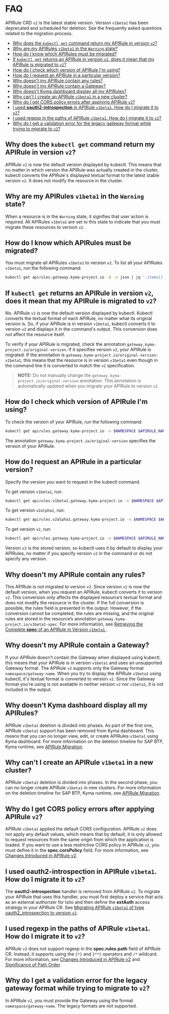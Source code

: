 # FAQ <!-- omit in toc -->

APIRule CRD `v2` is the latest stable version. Version `v1beta1` has been deprecated and scheduled for deletion. See the frequently asked questions related to the migration process.

- [Why does the `kubectl get` command return my APIRule in version `v2`?](#why-does-the-kubectl-get-command-return-my-apirule-in-version-v2)
- [Why are my APIRules `v1beta1` in the `Warning` state?](#why-are-my-apirules-v1beta1-in-the-warning-state)
- [How do I know which APIRules must be migrated?](#how-do-i-know-which-apirules-must-be-migrated)
- [If `kubectl get` returns an APIRule in version `v2`, does it mean that my APIRule is migrated to `v2`?](#if-kubectl-get-returns-an-apirule-in-version-v2-does-it-mean-that-my-apirule-is-migrated-to-v2)
- [How do I check which version of APIRule I'm using?](#how-do-i-check-which-version-of-apirule-im-using)
- [How do I request an APIRule in a particular version?](#how-do-i-request-an-apirule-in-a-particular-version)
- [Why doesn't my APIRule contain any rules?](#why-doesnt-my-apirule-contain-any-rules)
- [Why doesn't my APIRule contain a Gateway?](#why-doesnt-my-apirule-contain-a-gateway)
- [Why doesn't Kyma dashboard display all my APIRules?](#why-doesnt-kyma-dashboard-display-all-my-apirules)
- [Why can't I create an APIRule `v1beta1` in a new cluster?](#why-cant-i-create-an-apirule-v1beta1-in-a-new-cluster)
- [Why do I get CORS policy errors after applying APIRule `v2`?](#why-do-i-get-cors-policy-errors-after-applying-apirule-v2)
- [I used **oauth2-introspection** in APIRule `v1beta1`. How do I migrate it to `v2`?](#i-used-oauth2-introspection-in-apirule-v1beta1-how-do-i-migrate-it-to-v2)
- [I used regexp in the paths of APIRule `v1beta1`. How do I migrate it to `v2`?](#i-used-regexp-in-the-paths-of-apirule-v1beta1-how-do-i-migrate-it-to-v2)
- [Why do I get a validation error for the legacy gateway format while trying to migrate to `v2`?](#why-do-i-get-a-validation-error-for-the-legacy-gateway-format-while-trying-to-migrate-to-v2)
  
## Why does the `kubectl get` command return my APIRule in version `v2`?

APIRule `v2` is now the default version displayed by kubectl. This means that no matter in which version the APIRule was actually created in the cluster, kubectl converts the APIRule's displayed textual format to the latest stable version `v2`. It does not modify the resource in the cluster.

## Why are my APIRules `v1beta1` in the `Warning` state?
When a resource is in the `Warning` state, it signifies that user action is required. All APIRules `v1beta1` are set to this state to indicate that you must migrate these resources to version `v2`.

## How do I know which APIRules must be migrated?
You must migrate all APIRules `v1beta1` to version `v2`. To list all your APIRules `v1beta1`, run the following command:
```bash
kubectl get apirules.gateway.kyma-project.io -A -o json | jq '.items[] | select(.metadata.annotations["gateway.kyma-project.io/original-version"] == "v1beta1") | {namespace: .metadata.namespace, name: .metadata.name}'
```

## If `kubectl get` returns an APIRule in version `v2`, does it mean that my APIRule is migrated to `v2`?

No. APIRule `v2` is now the default version displayed by kubectl. Kubectl converts the textual format of each APIRule, no matter what its original version is. So, if your APIRule is in version `v1beta1`, kubectl converts it to version `v2` and displays it in the command's output. This conversion does not affect the resource itself.

To verify if your APIRule is migrated, check the annotation `gateway.kyma-project.io/original-version`. If it specifies version `v2`, your APIRule is migrated. If the annotation is `gateway.kyma-project.io/original-version: v1beta1`, this means that the resource is in version `v1beta1` even though in the command line it is converted to match the `v2` specification. 

>**NOTE:** Do not manually change the `gateway.kyma-project.io/original-version` annotation. This annotation is automatically updated when you migrate your APIRule to version `v2`.

## How do I check which version of APIRule I'm using?

To check the version of your APIRule, run the following command: 

```bash
kubectl get apirules.gateway.kyma-project.io -n $NAMESPACE $APIRULE_NAME -o yaml
```
The annotation `gateway.kyma-project.io/original-version` specifies the version of your APIRule.

## How do I request an APIRule in a particular version?

Specify the version you want to request in the kubectl command. 

To get version `v1beta1`, run: 
```bash
kubectl get apirules.v1beta1.gateway.kyma-project.io -n $NAMESPACE $APIRULE_NAME -o yaml
```

To get version `v2alpha1`, run: 
```bash
kubectl get apirules.v2alpha1.gateway.kyma-project.io -n $NAMESPACE $APIRULE_NAME -o yaml
```

To get version `v2`, run: 
```bash
kubectl get apirules.gateway.kyma-project.io -n $NAMESPACE $APIRULE_NAME -o yaml
```
Version `v2` is the stored version, so kubectl uses it by default to display your APIRules, no matter if you specify version `v2` in the command or do not specify any version.

## Why doesn't my APIRule contain any rules?

This APIRule is not migrated to version `v2`. Since version `v2` is now the default version, when you request an APIRule, kubectl converts it to version `v2`. This conversion only affects the displayed resource’s textual format and does not modify the resource in the cluster. If the full conversion is possible, the rules field is presented in the output. However, if the conversion cannot be completed, the rules are missing, and the original rules are stored in the resource’s annotation `gateway.kyma-project.io/v1beta1-spec`. For more information, see [Retrieving the Complete **spec** of an APIRule in Version `v1beta1`
](./01-81-retrieve-v1beta1-spec.md).

## Why doesn't my APIRule contain a Gateway?

If your APIRule doesn't contain the Gateway when displayed using kubectl, this means that your APIRule is in version `v1beta1` and uses an unsupported Gateway format. The APIRule `v2` supports only the Gateway format `namespace/gateway-name`. When you try to display the APIRule `v1beta1` using kubectl, it's textual format is converted to version `v2`. Since the Gateway format you're using is not available in neither  version `v2` nor `v1beta1`, it is not included in the output.

## Why doesn't Kyma dashboard display all my APIRules?

APIRule `v1beta1` deletion is divided into phases. As part of the first one, APIRule `v1beta1` support has been removed from Kyma dashboard. This means that you can no longer view, edit, or create APIRules `v1beta1` using Kyma dashboard. For more information on the deletion timeline for SAP BTP, Kyma runtime, see [APIRule Migration](./README.md#apirule-v1beta1-migration-timeline).

## Why can't I create an APIRule `v1beta1` in a new cluster?

APIRule `v1beta1` deletion is divided into phases. In the second phase, you can no longer create APIRule `v1beta1` in new clusters. For more information on the deletion timeline for SAP BTP, Kyma runtime, see [APIRule Migration](./README.md#apirule-v1beta1-migration-timeline).

## Why do I get CORS policy errors after applying APIRule `v2`?

APIRule `v1beta1` applied the default CORS configuration. APIRule `v2` does not apply any default values, which means that by default, it is only allowed to request resources from the same origin from which the application is loaded. If you want to use a less restrictive CORS policy in APIRule `v2`, you must define it in the **spec.corsPolicy** field. For more information, see [Changes Introduced in APIRule v2](https://help.sap.com/docs/btp/sap-business-technology-platform-internal/changes-introduced-in-apirule-v2?locale=en-US&state=DRAFT&version=Internal#cors-policy-is-not-applied-by-default).

## I used **oauth2-introspection** in APIRule `v1beta1`. How do I migrate it to `v2`?

The **oauth2-introspection** handler is removed from APIRule `v2`. To migrate your APIRule that uses this handler, you must first deploy a service that acts as an external authorizer for Istio and then define the **extAuth** access strategy in your APIRule CR. See [Migrating APIRule `v1beta1` of type oauth2_introspection to version `v2`](./01-84-migrate-oauth2-v1beta1-to-v2.md).


## I used regexp in the paths of APIRule `v1beta1`. How do I migrate it to `v2`?

APIRule `v2` does not support regexp in the **spec.rules.path** field of APIRule CR. Instead, it supports using the `{*}` and `{**}` operators and `/*` wildcard. For more information, see [Changes Introduced in APIRule v2](../custom-resources/apirule/04-70-changes-in-apirule-v2.md) and [Significance of Path Order](../custom-resources/apirule/04-20-significance-of-rule-path-and-method-order.md).

## Why do I get a validation error for the legacy gateway format while trying to migrate to `v2`?

In APIRule `v2`, you must provide the Gateway using the format `namespace/gateway-name`. The legacy formats are not supported.
